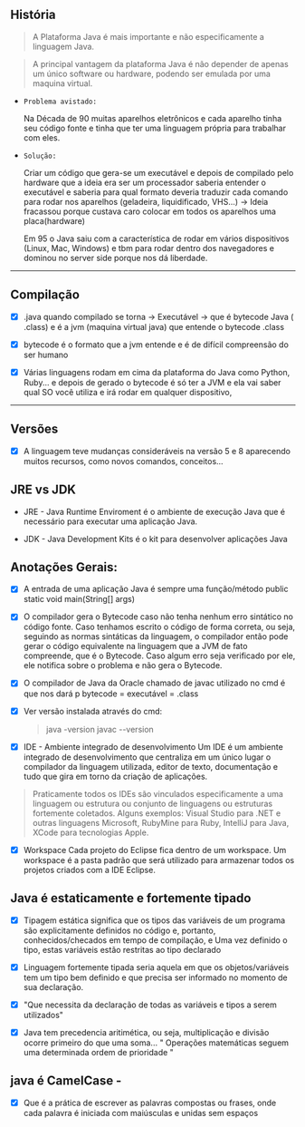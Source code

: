 ## História
> A Plataforma Java é mais importante e não especificamente a linguagem Java.

> A principal vantagem da plataforma Java é não depender de apenas um único software ou hardware, podendo ser emulada por uma maquina virtual.

- `Problema avistado:`
        <p>Na Década de 90 muitas aparelhos eletrônicos e cada aparelho tinha seu código fonte e tinha que ter uma linguagem própria para trabalhar com eles. </p> 

- `Solução:`
        <p>Criar um código que gera-se um executável e depois de compilado pelo hardware que a  ideia era ser um processador saberia entender o executável e saberia para qual formato deveria  traduzir cada comando para rodar nos aparelhos (geladeira, liquidificado, VHS...) -> Ideia fracassou porque custava caro colocar em todos os aparelhos uma placa(hardware)</p>

    Em 95 o Java saiu com a característica de rodar em vários dispositivos (Linux, Mac, Windows) e tbm para rodar dentro dos navegadores e dominou no server side porque nos dá liberdade.
___

## Compilação    
   - [x] .java quando compilado se torna -> Executável -> que é bytecode Java ( .class) e é a jvm (maquina virtual java) que entende o bytecode .class

   - [x] bytecode é o formato que a jvm entende e é de difícil compreensão do ser humano

   - [x] Várias linguagens rodam em cima da plataforma do Java como Python, Ruby... e depois de gerado o bytecode é só ter a JVM e ela vai saber qual SO você utiliza e irá rodar em qualquer dispositivo,

***

## Versões
   - [x] A linguagem teve mudanças consideráveis na versão 5 e 8 aparecendo muitos recursos, como novos comandos, conceitos...


## JRE vs JDK
- JRE - Java Runtime Enviroment é o ambiente de execução Java que é necessário para executar uma aplicação Java.
	
- JDK - Java Development Kits é o kit para desenvolver aplicações Java


## Anotações Gerais:
   - [x] A entrada de uma aplicação Java é sempre uma função/método public static void main(String[] args)

   - [x] O compilador gera o Bytecode caso não tenha nenhum erro sintático no código fonte. 
    Caso tenhamos escrito o código de forma correta, ou seja, seguindo as normas sintáticas da linguagem, o compilador então pode gerar o código equivalente na linguagem que a JVM de fato compreende, que é o Bytecode. Caso algum erro seja verificado por ele, ele notifica sobre o problema e não gera o Bytecode.

   - [x] O compilador de Java da Oracle chamado de javac utilizado no cmd é que nos dará p bytecode = executável =  .class

   - [x] Ver versão instalada através do cmd: 
        > java -version
        > javac --version

   - [x] IDE - Ambiente integrado de desenvolvimento
            Um IDE é um ambiente integrado de desenvolvimento que centraliza em um único lugar o compilador da linguagem utilizada, editor de texto, documentação e tudo que gira em torno da criação de aplicações.

   > Praticamente todos os IDEs são vinculados especificamente a uma linguagem ou estrutura ou conjunto de linguagens ou estruturas fortemente coletados. Alguns exemplos: Visual Studio para .NET e outras linguagens Microsoft, RubyMine para Ruby, IntelliJ para Java, XCode para tecnologias Apple.
    
   - [x] Workspace
        Cada projeto do Eclipse fica dentro de um workspace.
        Um workspace é a pasta padrão que será utilizado para armazenar todos os projetos criados com a IDE Eclipse.


## Java é estaticamente e fortemente tipado
   - [x] Tipagem estática significa que os tipos das variáveis de um programa são explicitamente definidos no código e, portanto, conhecidos/checados em tempo de compilação, e Uma vez definido o tipo, estas variáveis estão restritas ao tipo declarado
   - [x] Linguagem fortemente tipada seria aquela em que os objetos/variáveis tem um tipo bem definido e que precisa ser informado no momento de sua declaração.

   - [x] "Que necessita da declaração de todas as variáveis e tipos a serem utilizados"

   - [x] Java tem precedencia aritimética, ou seja, multiplicação e divisão ocorre primeiro do que uma soma...
        " Operações matemáticas seguem uma determinada ordem de prioridade "

## java é CamelCase - 
   - [x] Que é a prática de escrever as palavras compostas ou frases, onde cada palavra é iniciada com maiúsculas e unidas sem espaços
